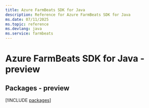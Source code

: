 ```yaml
---
title: Azure FarmBeats SDK for Java
description: Reference for Azure FarmBeats SDK for Java
ms.date: 07/11/2025
ms.topic: reference
ms.devlang: java
ms.service: farmbeats
---
```

# Azure FarmBeats SDK for Java - preview
## Packages - preview
[!INCLUDE [packages](farmbeats-index.md)]